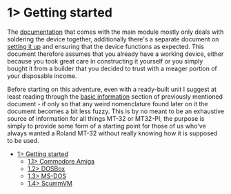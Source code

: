 # 1> Getting started
The [documentation](https://github.com/tebl/BulkyMIDI-32/tree/main/BulkyMIDI-32%20Module#bulkymidi-32-module) that comes with the main module mostly only deals with soldering the device together, additionally there's a separate document on [setting it up](https://github.com/tebl/BulkyMIDI-32/blob/main/documentation/setting_up.md) and ensuring that the device functions as expected. This document therefore assumes that you already have a working device, either because you took great care in constructing it yourself or you simply bought it from a builder that you decided to trust with a meager portion of your disposable income.

Before starting on this adventure, even with a ready-built unit I suggest at least reading through the [basic information](https://github.com/tebl/BulkyMIDI-32/blob/main/documentation/setting_it_up.md#11-basic-information) section of previously mentioned document - if only so that any weird nomenclature found later on it the document becomes a bit less fuzzy. This is by no meant to be an exhaustive source of information for all things MT-32 or MT32-PI, the purpose is simply to provide some form of a starting point for those of us who've always wanted a Roland MT-32 without really knowing how it is supposed to be used.

- [1> Getting started](#1-getting-started)
  - [1.1> Commodore Amiga](https://github.com/tebl/BulkyMIDI-32/blob/main/documentation/getting_started_amiga.md)
  - [1.2> DOSBox](https://github.com/tebl/BulkyMIDI-32/blob/main/documentation/getting_started_dosbox.md)
  - [1.3> MS-DOS](https://github.com/tebl/BulkyMIDI-32/blob/main/documentation/getting_started_msdos.md)
  - [1.4> ScummVM](https://github.com/tebl/BulkyMIDI-32/blob/main/documentation/getting_started_scummvm.md)
